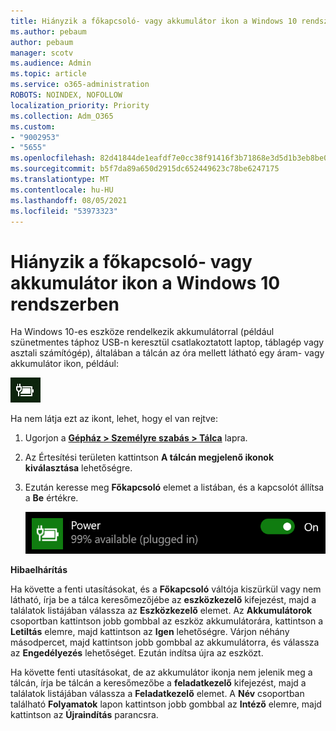 ```yaml
---
title: Hiányzik a főkapcsoló- vagy akkumulátor ikon a Windows 10 rendszerben
ms.author: pebaum
author: pebaum
manager: scotv
ms.audience: Admin
ms.topic: article
ms.service: o365-administration
ROBOTS: NOINDEX, NOFOLLOW
localization_priority: Priority
ms.collection: Adm_O365
ms.custom:
- "9002953"
- "5655"
ms.openlocfilehash: 82d41844de1eafdf7e0cc38f91416f3b71868e3d5d1b3eb8be0f10abd701ddc8
ms.sourcegitcommit: b5f7da89a650d2915dc652449623c78be6247175
ms.translationtype: MT
ms.contentlocale: hu-HU
ms.lasthandoff: 08/05/2021
ms.locfileid: "53973323"
---
```

# <a name="power-or-battery-icon-missing-in-windows-10"></a>Hiányzik a főkapcsoló- vagy akkumulátor ikon a Windows 10 rendszerben

Ha Windows 10-es eszköze rendelkezik akkumulátorral (például szünetmentes táphoz USB-n keresztül csatlakoztatott laptop, táblagép vagy asztali számítógép), általában a tálcán az óra mellett látható egy áram- vagy akkumulátor ikon, például:

![Akkumulátor ikon](media/battery-icon.png)

Ha nem látja ezt az ikont, lehet, hogy el van rejtve:

1. Ugorjon a **[Gépház > Személyre szabás > Tálca](ms-settings:taskbar?activationSource=GetHelp)** lapra.

2. Az Értesítési területen kattintson **A tálcán megjelenő ikonok kiválasztása** lehetőségre.

3. Ezután keresse meg **Főkapcsoló** elemet a listában, és a kapcsolót állítsa a **Be** értékre.

    ![A főkapcsoló ikon megjelenítése a tálcán](media/power-icon-on.png)

**Hibaelhárítás**

Ha követte a fenti utasításokat, és a **Főkapcsoló** váltója kiszürkül vagy nem látható, írja be a tálca keresőmezőjébe az **eszközkezelő** kifejezést, majd a találatok listájában válassza az **Eszközkezelő** elemet. Az **Akkumulátorok** csoportban kattintson jobb gombbal az eszköz akkumulátorára, kattintson a **Letiltás** elemre, majd kattintson az **Igen** lehetőségre. Várjon néhány másodpercet, majd kattintson jobb gombbal az akkumulátorra, és válassza az **Engedélyezés** lehetőséget. Ezután indítsa újra az eszközt.

Ha követte fenti utasításokat, de az akkumulátor ikonja nem jelenik meg a tálcán, írja be tálcán a keresőmezőbe a **feladatkezelő** kifejezést, majd a találatok listájában válassza a **Feladatkezelő** elemet. A **Név** csoportban található **Folyamatok** lapon kattintson jobb gombbal az **Intéző** elemre, majd kattintson az **Újraindítás** parancsra.
